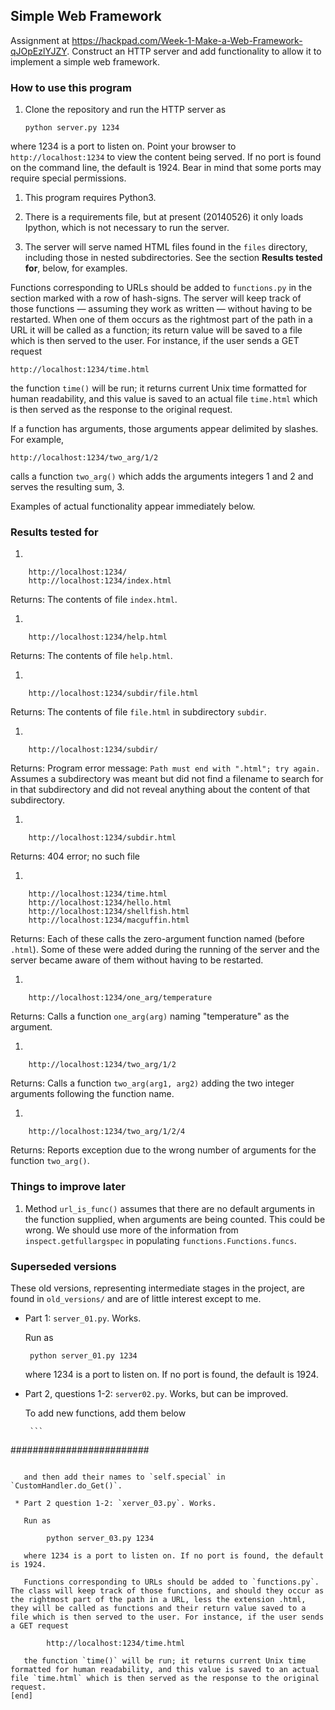 ## Simple Web Framework

Assignment at https://hackpad.com/Week-1-Make-a-Web-Framework-qJOpEzlYJZY. Construct an HTTP server and add functionality to allow it to implement a simple web framework.

### How to use this program

 1. Clone the repository and run the HTTP server as

        python server.py 1234

   where 1234 is a port to listen on. Point your browser to `http://localhost:1234` to view the content being served. If no port is found on the command line, the default is 1924. Bear in mind that some ports may require special permissions. 

 1. This program requires Python3. 
 1. There is a requirements file, but at present (20140526) it only loads Ipython, which is not necessary to run the server.

 1. The server will serve named HTML files found in the `files` directory, including those in nested subdirectories. See the section **Results tested for**, below, for examples.

   Functions corresponding to URLs should be added to `functions.py` in the section marked with a row of hash-signs. The server will keep track of those functions — assuming they work as written — without having to be restarted. When one of them occurs as the rightmost part of the path in a URL it will be called as a function; its return value will be saved to a file which is then served to the user. For instance, if the user sends a GET request

    http://localhost:1234/time.html

   the function `time()` will be run; it returns current Unix time formatted for human readability, and this value is saved to an actual file `time.html` which is then served as the response to the original request.

   If a function has arguments, those arguments appear delimited by slashes. For example,

    http://localhost:1234/two_arg/1/2

   calls a function `two_arg()` which adds the arguments integers 1 and 2 and serves the resulting sum, 3.

   Examples of actual functionality appear immediately below.

### Results tested for

 1. 

        http://localhost:1234/
        http://localhost:1234/index.html

   Returns: The contents of file `index.html`.

 1. 

        http://localhost:1234/help.html

   Returns: The contents of file `help.html`.

 1. 

        http://localhost:1234/subdir/file.html

   Returns: The contents of file `file.html` in subdirectory `subdir`.

 1. 

        http://localhost:1234/subdir/

   Returns: Program error message: `Path must end with ".html"; try again.` Assumes a subdirectory was meant but did not find a filename to search for in that subdirectory and did not reveal anything about the content of that subdirectory.

 1. 

        http://localhost:1234/subdir.html

   Returns: 404 error; no such file

 1. 

        http://localhost:1234/time.html
        http://localhost:1234/hello.html
        http://localhost:1234/shellfish.html
        http://localhost:1234/macguffin.html

   Returns: Each of these calls the zero-argument function named (before `.html`). Some of these were added during the running of the server and the server became aware of them without having to be restarted.

 1. 

        http://localhost:1234/one_arg/temperature

   Returns: Calls a function `one_arg(arg)` naming "temperature" as the argument.

 1. 

        http://localhost:1234/two_arg/1/2

   Returns: Calls a function `two_arg(arg1, arg2)` adding the two integer arguments following the function name.

 1. 

        http://localhost:1234/two_arg/1/2/4

   Returns: Reports exception due to the wrong number of arguments for the function `two_arg()`.


### Things to improve later

 1. Method `url_is_func()` assumes that there are no default arguments in the function supplied, when arguments are being counted. This could be wrong. We should use more of the information from `inspect.getfullargspec` in populating `functions.Functions.funcs`.


### Superseded versions 

These old versions, representing intermediate stages in the project, are found in `old_versions/` and are of little interest except to me.

 * Part 1: `server_01.py`. Works. 

   Run as

        python server_01.py 1234

   where 1234 is a port to listen on. If no port is found, the default is 1924.


 * Part 2, questions 1-2: `server02.py`. Works, but can be improved.

   To add new functions, add them below

        ```
#########################
```

   and then add their names to `self.special` in `CustomHandler.do_Get()`.

 * Part 2 question 1-2: `xerver_03.py`. Works.

   Run as

        python server_03.py 1234

   where 1234 is a port to listen on. If no port is found, the default is 1924.

   Functions corresponding to URLs should be added to `functions.py`. The class will keep track of those functions, and should they occur as the rightmost part of the path in a URL, less the extension .html, they will be called as functions and their return value saved to a file which is then served to the user. For instance, if the user sends a GET request

        http://localhost:1234/time.html

   the function `time()` will be run; it returns current Unix time formatted for human readability, and this value is saved to an actual file `time.html` which is then served as the response to the original request.
[end]
